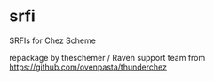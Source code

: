 # srfi
SRFIs for Chez Scheme

repackage by theschemer / Raven support team from https://github.com/ovenpasta/thunderchez
